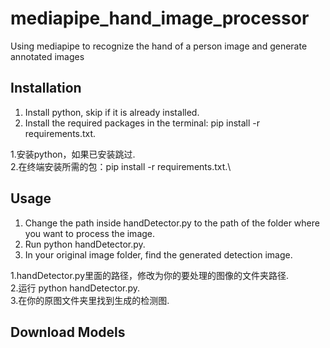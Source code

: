 # mediapipe_hand_image_processor
Using mediapipe to recognize the hand of a person image and generate annotated images

## Installation
1. Install python, skip if it is already installed.
2. Install the required packages in the terminal: pip install -r requirements.txt.

1.安装python，如果已安装跳过.\
2.在终端安装所需的包：pip install -r requirements.txt.\

## Usage
1. Change the path inside handDetector.py to the path of the folder where you want to process the image.
2. Run python handDetector.py.
3. In your original image folder, find the generated detection image.

1.handDetector.py里面的路径，修改为你的要处理的图像的文件夹路径.\
2.运行 python handDetector.py.\
3.在你的原图文件夹里找到生成的检测图.


## Download Models

